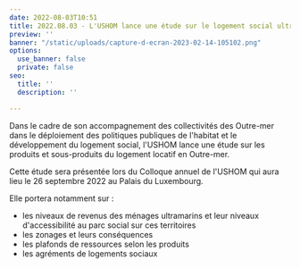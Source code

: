 ```yaml
---
date: 2022-08-03T10:51
title: 2022.08.03 - L'USHOM lance une étude sur le logement social ultramarin
preview: ''
banner: "/static/uploads/capture-d-ecran-2023-02-14-105102.png"
options:
  use_banner: false
  private: false
seo:
  title: ''
  description: ''

---
```

Dans le cadre de son accompagnement des collectivités des Outre-mer dans le déploiement des politiques publiques de l'habitat et le développement du logement social, l'USHOM lance une étude sur les produits et sous-produits du logement locatif en Outre-mer.

Cette étude sera présentée lors du Colloque annuel de l'USHOM qui aura lieu le 26 septembre 2022 au Palais du Luxembourg.

Elle portera notamment sur :

* les niveaux de revenus des ménages ultramarins et leur niveaux d'accessibilité au parc social sur ces territoires
* les zonages et leurs conséquences
* les plafonds de ressources selon les produits
* les agréments de logements sociaux